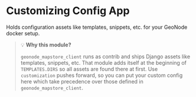 # Customizing Config App

Holds configuration assets like templates, snippets, etc. for your GeoNode docker setup.

> :bulb: **Why this module?**
>
> `geonode_mapstore_client` runs as contrib and ships Django assets like templates, snippets, etc.
> That module adds itself at the beginning of `TEMPLATES.DIRS` so all assets are found there at first.
> Use `customization` pushes forward, so you can put your custom config here which take precedence over those defined in `geonode_mapstore_client`.

